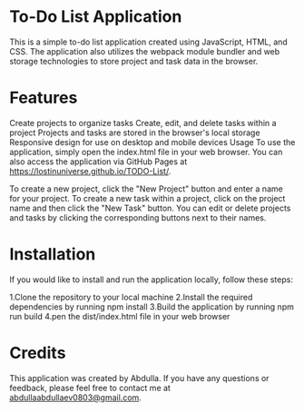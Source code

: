 # To-Do List Application

This is a simple to-do list application created using JavaScript, HTML, and CSS. The application also utilizes the webpack module bundler and web storage technologies to store project and task data in the browser.

 # Features
Create projects to organize tasks
Create, edit, and delete tasks within a project
Projects and tasks are stored in the browser's local storage
Responsive design for use on desktop and mobile devices
Usage
To use the application, simply open the index.html file in your web browser. You can also access the application via GitHub Pages at https://lostinuniverse.github.io/TODO-List/.

To create a new project, click the "New Project" button and enter a name for your project. To create a new task within a project, click on the project name and then click the "New Task" button. You can edit or delete projects and tasks by clicking the corresponding buttons next to their names.

# Installation
If you would like to install and run the application locally, follow these steps:

1.Clone the repository to your local machine
2.Install the required dependencies by running npm install
3.Build the application by running npm run build
4.pen the dist/index.html file in your web browser

# Credits
This application was created by Abdulla.
If you have any questions or feedback, please feel free to contact me at abdullaabdullaev0803@gmail.com.
